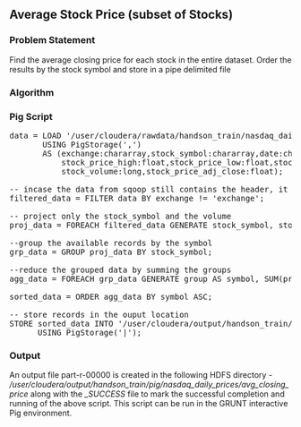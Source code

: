 ## Average Stock Price (subset of Stocks)

### Problem Statement
Find the average closing price for each stock in the entire dataset. Order the results by the stock symbol and store in a pipe delimited file

### Algorithm

### Pig Script
<pre>
data = LOAD '/user/cloudera/rawdata/handson_train/nasdaq_daily_prices' 
       USING PigStorage(',') 
       AS (exchange:chararray,stock_symbol:chararray,date:chararray,stock_price_open:float,
           stock_price_high:float,stock_price_low:float,stock_price_close:float,
           stock_volume:long,stock_price_adj_close:float);

-- incase the data from sqoop still contains the header, it is important to filter it out
filtered_data = FILTER data BY exchange != 'exchange';

-- project only the stock_symbol and the volume
proj_data = FOREACH filtered_data GENERATE stock_symbol, stock_price_close;

--group the available records by the symbol
grp_data = GROUP proj_data BY stock_symbol;

--reduce the grouped data by summing the groups
agg_data = FOREACH grp_data GENERATE group AS symbol, SUM(proj_data.stock_price_close) AS avg_closing_price;

sorted_data = ORDER agg_data BY symbol ASC;

-- store records in the ouput location
STORE sorted_data INTO '/user/cloudera/output/handson_train/pig/nasdaq_daily_prices/avg_closing_price' 
      USING PigStorage('|');
</pre>

### Output
An output file part-r-00000 is created in the following HDFS directory - <i>/user/cloudera/output/handson_train/pig/nasdaq_daily_prices/avg_closing_price</i> along with the <i>_SUCCESS</i> file to mark the successful completion and running of the above script. This script can be run in the GRUNT interactive Pig environment.


